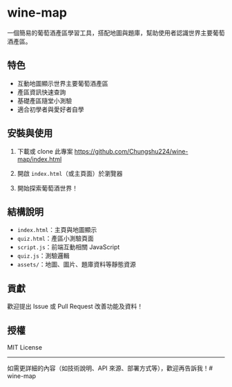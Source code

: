 

# wine-map

一個簡易的葡萄酒產區學習工具，搭配地圖與題庫，幫助使用者認識世界主要葡萄酒產區。

## 特色

- 互動地圖顯示世界主要葡萄酒產區
- 產區資訊快速查詢
- 基礎產區隨堂小測驗
- 適合初學者與愛好者自學

## 安裝與使用

1. 下載或 clone 此專案
 https://github.com/Chungshu224/wine-map/index.html
 
2. 開啟 `index.html`（或主頁面）於瀏覽器
3. 開始探索葡萄酒世界！

## 結構說明

- `index.html`：主頁與地圖顯示
- `quiz.html`：產區小測驗頁面
- `script.js`：前端互動相關 JavaScript
- `quiz.js`：測驗邏輯
- `assets/`：地圖、圖片、題庫資料等靜態資源

## 貢獻

歡迎提出 Issue 或 Pull Request 改善功能及資料！

## 授權

MIT License

---

如需更詳細的內容（如技術說明、API 來源、部署方式等），歡迎再告訴我！# wine-map